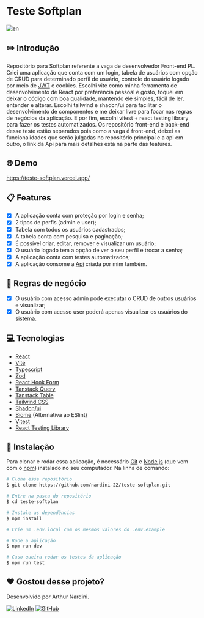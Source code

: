 # Teste Softplan

[![en](https://img.shields.io/badge/README-English-red.svg)](https://github.com/nardini-22/simple-nest-rest-api/blob/master/README-en.md)

## ✏️ Introdução

Repositório para Softplan referente a vaga de desenvolvedor Front-end PL. Criei uma aplicação que conta com um login, tabela de usuários com opção de CRUD para determinado perfil de usuário, controle do usuário logado por meio de [JWT](https://jwt.io/) e cookies. Escolhi vite como minha ferramenta de desenvolvimento de React por preferência pessoal e gosto, foquei em deixar o código com boa qualidade, mantendo ele simples, fácil de ler, entender e alterar. Escolhi tailwind e shadcn/ui para facilitar o desenvolvimento de componentes e me deixar livre para focar nas regras de negócios da aplicação. E por fim, escolhi vitest + react testing library para fazer os testes automatizados. Os repositório front-end e back-end desse teste estão separados pois como a vaga é front-end, deixei as funcionalidades que serão julgadas no repositório principal e a api em outro, o link da Api para mais detalhes está na parte das features.

## 🌐 Demo

https://teste-softplan.vercel.app/

## 📋 Features

- [x] A aplicação conta com proteção por login e senha;
- [x] 2 tipos de perfis (admin e user);
- [x] Tabela com todos os usuários cadastrados;
- [x] A tabela conta com pesquisa e paginação;
- [x] É possível criar, editar, remover e visualizar um usuário;
- [x] O usuário logado tem a opção de ver o seu perfil e trocar a senha;
- [x] A aplicação conta com testes automatizados;
- [x] A aplicação consome a [Api](https://github.com/nardini-22/teste-softplan-api) criada por mim também.

## 👔 Regras de negócio

- [x] O usuário com acesso admin pode executar o CRUD de
outros usuários e visualizar;
- [x] O usuário com acesso user poderá apenas visualizar os usuários do
sistema.

## 💻 Tecnologias

* [React](https://react.dev/)
* [Vite](https://vitejs.dev/)
* [Typescript](https://www.typescriptlang.org/)
* [Zod](https://zod.dev/)
* [React Hook Form](https://react-hook-form.com/)
* [Tanstack Query](https://tanstack.com/query/latest)
* [Tanstack Table](https://tanstack.com/table/latest)
* [Tailwind CSS](https://tailwindcss.com/)
* [Shadcn/ui](https://ui.shadcn.com/)
* [Biome](https://biomejs.dev/) (Alternativa ao ESlint)
* [Vitest](https://vitest.dev/)
* [React Testing Library](https://testing-library.com/docs/react-testing-library/intro/)

## 🚀 Instalação

Para clonar e rodar essa aplicação, é necessário [Git](https://git-scm.com) e [Node.js](https://nodejs.org/en/download/) (que vem com o [npm](http://npmjs.com)) instalado no seu computador. Na linha de comando:
```bash
# Clone esse repositório
$ git clone https://github.com/nardini-22/teste-softplan.git

# Entre na pasta do repositório
$ cd teste-softplan

# Instale as dependências
$ npm install

# Crie um .env.local com os mesmos valores do .env.example

# Rode a aplicação
$ npm run dev

# Caso queira rodar os testes da aplicação
$ npm run test
```



 ## ❤️ Gostou desse projeto? 
Desenvolvido por Arthur Nardini.

[![LinkedIn](https://img.shields.io/badge/linkedin-%230077B5.svg?style=for-the-badge&logo=linkedin&logoColor=white)](https://www.linkedin.com/in/arthur-nardini/)
[![GitHub](https://img.shields.io/badge/github-%23121011.svg?style=for-the-badge&logo=github&logoColor=white)](https://github.com/nardini-22)
